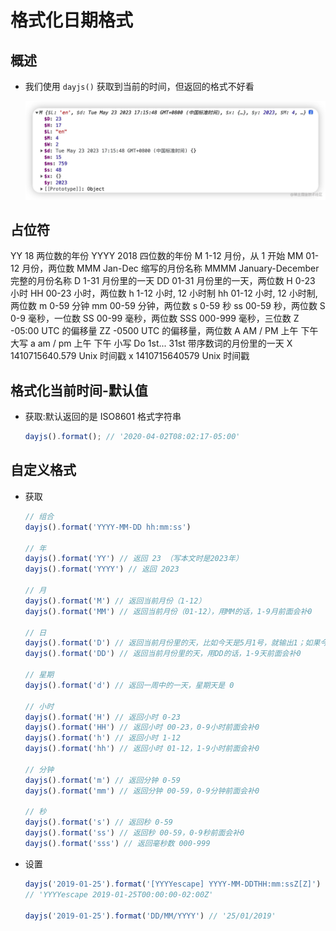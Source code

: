 # 格式化日期格式

## 概述

+ 我们使用 `dayjs()` 获取到当前的时间，但返回的格式不好看

  ![dayjs](images/dayjs.png)

## 占位符

  YY    18                两位数的年份
  YYYY  2018              四位数的年份
  M      1-12              月份，从 1 开始
  MM     01-12             月份，两位数
  MMM    Jan-Dec           缩写的月份名称
  MMMM   January-December  完整的月份名称
  D      1-31              月份里的一天
  DD     01-31             月份里的一天，两位数
  H      0-23              小时
  HH     00-23             小时，两位数
  h      1-12              小时, 12 小时制
  hh     01-12             小时, 12 小时制, 两位数
  m      0-59              分钟
  mm     00-59             分钟，两位数
  s      0-59              秒
  ss     00-59             秒，两位数
  S      0-9               毫秒，一位数
  SS     00-99             毫秒，两位数
  SSS    000-999           毫秒，三位数
  Z      -05:00            UTC 的偏移量
  ZZ     -0500             UTC 的偏移量，两位数
  A      AM / PM           上午 下午 大写
  a      am / pm           上午 下午 小写
  Do     1st... 31st       带序数词的月份里的一天
  X      1410715640.579    Unix 时间戳
  x      1410715640579     Unix 时间戳

## 格式化当前时间-默认值

+ 获取:默认返回的是 ISO8601 格式字符串

  ```js
  dayjs().format(); // '2020-04-02T08:02:17-05:00'
  ```

## 自定义格式

+ 获取

  ```js
  // 组合
  dayjs().format('YYYY-MM-DD hh:mm:ss')

  // 年
  dayjs().format('YY') // 返回 23 （写本文时是2023年）
  dayjs().format('YYYY') // 返回 2023

  // 月
  dayjs().format('M') // 返回当前月份（1-12）
  dayjs().format('MM') // 返回当前月份（01-12），用MM的话，1-9月前面会补0

  // 日
  dayjs().format('D') // 返回当前月份里的天，比如今天是5月1号，就输出1；如果今天是5月20号，就输出20
  dayjs().format('DD') // 返回当前月份里的天，用DD的话，1-9天前面会补0

  // 星期
  dayjs().format('d') // 返回一周中的一天，星期天是 0

  // 小时
  dayjs().format('H') // 返回小时 0-23
  dayjs().format('HH') // 返回小时 00-23，0-9小时前面会补0
  dayjs().format('h') // 返回小时 1-12
  dayjs().format('hh') // 返回小时 01-12，1-9小时前面会补0

  // 分钟
  dayjs().format('m') // 返回分钟 0-59
  dayjs().format('mm') // 返回分钟 00-59，0-9分钟前面会补0

  // 秒
  dayjs().format('s') // 返回秒 0-59
  dayjs().format('ss') // 返回秒 00-59，0-9秒前面会补0
  dayjs().format('sss') // 返回毫秒数 000-999
  ```

+ 设置

  ```js
  dayjs('2019-01-25').format('[YYYYescape] YYYY-MM-DDTHH:mm:ssZ[Z]')
  // 'YYYYescape 2019-01-25T00:00:00-02:00Z'

  dayjs('2019-01-25').format('DD/MM/YYYY') // '25/01/2019'
  ```

